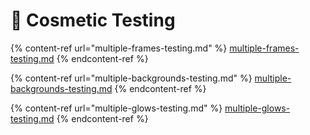 # 💄 Cosmetic Testing

{% content-ref url="multiple-frames-testing.md" %}
[multiple-frames-testing.md](multiple-frames-testing.md)
{% endcontent-ref %}

{% content-ref url="multiple-backgrounds-testing.md" %}
[multiple-backgrounds-testing.md](multiple-backgrounds-testing.md)
{% endcontent-ref %}

{% content-ref url="multiple-glows-testing.md" %}
[multiple-glows-testing.md](multiple-glows-testing.md)
{% endcontent-ref %}
